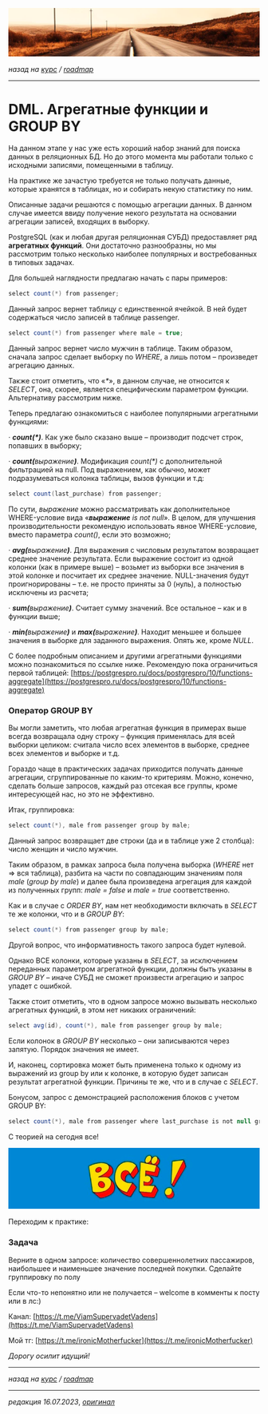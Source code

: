 ![](../../common_files/header.png)

*назад на [курс](../../course.md) / [roadmap](../../roadmap.md)*

***

   

DML. Агрегатные функции и GROUP BY
==================================

На данном этапе у нас уже есть хороший набор знаний для поиска данных в реляционных БД. Но до этого момента мы работали только с исходными записями, помещенными в таблицу.

На практике же зачастую требуется не только получать данные, которые хранятся в таблицах, но и собирать некую статистику по ним.

Описанные задачи решаются с помощью агрегации данных. В данном случае имеется ввиду получение некого результата на основании агрегации записей, входящих в выборку.

PostgreSQL (как и любая другая реляционная СУБД) предоставляет ряд **агрегатных функций**. Они достаточно разнообразны, но мы рассмотрим только несколько наиболее популярных и востребованных в типовых задачах.

Для большей наглядности предлагаю начать с пары примеров:

```java
select count(*) from passenger;
```

Данный запрос вернет таблицу с единственной ячейкой. В ней будет содержаться число записей в таблице passenger.

```java
select count(*) from passenger where male = true;
```

Данный запрос вернет число мужчин в таблице. Таким образом, сначала запрос сделает выборку по _WHERE_, а лишь потом – произведет агрегацию данных.

Также стоит отметить, что «_\*_», в данном случае, не относится к _SELECT_, она, скорее, является специфическим параметром функции. Альтернативу рассмотрим ниже.

Теперь предлагаю ознакомиться с наиболее популярными агрегатными функциями:

· **_count(\*)_**. Как уже было сказано выше – производит подсчет строк, попавших в выборку;

· **_count(_**_выражение_**_)_**. Модификация _count(\*)_ с дополнительной фильтрацией на null. Под выражением, как обычно, может подразумеваться колонка таблицы, вызов функции и т.д:

```java
select count(last_purchase) from passenger;
```

По сути, _выражение_ можно рассматривать как дополнительное WHERE-условие вида «**_выражение_** _is not null_». В целом, для улучшения производительности рекомендую использовать явное WHERE-условие, вместо параметра _count()_, если это возможно;

· **_avg(_**_выражение_**_)_**. Для выражения с числовым результатом возвращает среднее значение результата. Если выражение состоит из одной колонки (как в примере выше) – возьмет из выборки все значения в этой колонке и посчитает их среднее значение. NULL-значения будут проигнорированы – т.е. не просто приняты за 0 (нуль), а полностью исключены из расчета;

· **_sum(_**_выражение_**_)_**. Считает сумму значений. Все остальное – как и в функции выше;

· **_min(_**_выражение_**_)_** и **_max(_**_выражение_**_)_**. Находит меньшее и большее значения в выборке для заданного выражения. Опять же, кроме _NULL_.

С более подробным описанием и другими агрегатными функциями можно познакомиться по ссылке ниже. Рекомендую пока ограничиться первой таблицей: [https://postgrespro.ru/docs/postgrespro/10/functions-aggregate](https://postgrespro.ru/docs/postgrespro/10/functions-aggregate)

### Оператор GROUP BY

Вы могли заметить, что любая агрегатная функция в примерах выше всегда возвращала одну строку – функция применялась для всей выборки целиком: считала число всех элементов в выборке, среднее всех элементов и выборке и т.д.

Гораздо чаще в практических задачах приходится получать данные агрегации, сгруппированные по каким-то критериям. Можно, конечно, сделать больше запросов, каждый раз отсекая все группы, кроме интересующей нас, но это не эффективно.

Итак, группировка:

```java
select count(*), male from passenger group by male;
```

Данный запрос возвращает две строки (да и в таблице уже 2 столбца): число женщин и число мужчин.

Таким образом, в рамках запроса была получена выборка (_WHERE_ нет => вся таблица), разбита на части по совпадающим значениям поля _male_ (_group by male_) и далее была произведена агрегация для каждой из полученных групп: _male = false_ и _male = true_ соответственно.

Как и в случае с _ORDER BY_, нам нет необходимости включать в _SELECT_ те же колонки, что и в _GROUP BY_:

```java
select count(*) from passenger group by male;
```

Другой вопрос, что информативность такого запроса будет нулевой.

Однако ВСЕ колонки, которые указаны в _SELECT_, за исключением переданных параметром агрегатной функции, должны быть указаны в _GROUP BY_ – иначе СУБД не сможет произвести агрегацию и запрос упадет с ошибкой.

Также стоит отметить, что в одном запросе можно вызывать несколько агрегатных функций, в этом нет никаких ограничений:

```java
select avg(id), count(*), male from passenger group by male;
```

Если колонок в _GROUP BY_ несколько – они записываются через запятую. Порядок значения не имеет.

И, наконец, сортировка может быть применена только к одному из выражений из group by или к колонке, в которую будет записан результат агрегатной функции. Причины те же, что и в случае с _SELECT_.

Бонусом, запрос с демонстрацией расположения блоков с учетом GROUP BY:

```java
select count(*), male from passenger where last_purchase is not null group by male order by male limit 1 offset 0;
```

С теорией на сегодня все!

![](../../common_files/footer.png)

Переходим к практике:

### Задача

Верните в одном запросе: количество совершеннолетних пассажиров, наибольшее и наименьшее значение последней покупки. Сделайте группировку по полу

  

Если что-то непонятно или не получается – welcome в комменты к посту или в лс:)

Канал: [https://t.me/ViamSupervadetVadens](https://t.me/ViamSupervadetVadens)

Мой тг: [https://t.me/ironicMotherfucker](https://t.me/ironicMotherfucker)

_Дорогу осилит идущий!_

***

*назад на [курс](../../course.md) / [roadmap](../../roadmap.md)*

***

_редакция 16.07.2023_, [_оригинал_](https://telegra.ph/DML-Agregatnye-funkcii-i-GROUP-BY-07-16)
